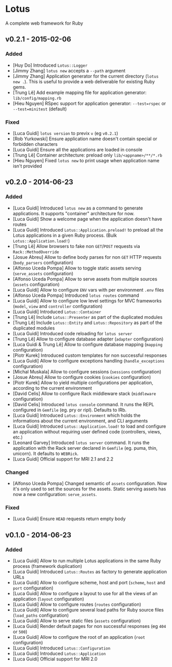 # Lotus
A complete web framework for Ruby

## v0.2.1 - 2015-02-06
### Added
- [Huy Do] Introduced `Lotus::Logger`
- [Jimmy Zhang] `lotus new` accepts a `--path` argument
- [Jimmy Zhang] Application generator for the current directory (`lotus new .`). This is useful to provide a web deliverable for existing Ruby gems.
- [Trung Lê] Add example mapping file for application generator: `lib/config/mapping.rb`
- [Hieu Nguyen] RSpec support for application generator: `--test=rspec` or `--test=minitest` (default)

### Fixed
- [Luca Guidi] `lotus version` to previx `v` (eg `v0.2.1`)
- [Rob Yurkowski] Ensure application name doesn't contain special or forbidden characters
- [Luca Guidi] Ensure all the applications are loaded in console
- [Trung Lê] Container architecture: preload only `lib/<appname>/**/*.rb`
- [Hieu Nguyen] Fixed `lotus new` to print usage when application name isn't provided

## v0.2.0 - 2014-06-23
### Added
- [Luca Guidi] Introduced `lotus new` as a command to generate applications. It supports "container" architecture for now.
- [Luca Guidi] Show a welcome page when the application doesn't have routes
- [Luca Guidi] Introduced `Lotus::Application.preload!` to preload all the Lotus applications in a given Ruby process. (Bulk `Lotus::Application.load!`)
- [Trung Lê] Allow browsers to fake non `GET`/`POST` requests via `Rack::MethodOverride`
- [Josue Abreu] Allow to define body parses for non `GET` HTTP requests (`body_parsers` configuration)
- [Alfonso Uceda Pompa] Allow to toggle static assets serving (`serve_assets` configuration)
- [Alfonso Uceda Pompa] Allow to serve assets from multiple sources (`assets` configuration)
- [Luca Guidi] Allow to configure `ENV` vars with per environment `.env` files
- [Alfonso Uceda Pompa] Introduced `lotus routes` command
- [Luca Guidi] Allow to configure low level settings for MVC frameworks (`model`, `view` and `controller` configuration)
- [Luca Guidi] Introduced `Lotus::Container`
- [Trung Lê] Include `Lotus::Presenter` as part of the duplicated modules
- [Trung Lê] Include `Lotus::Entity` and `Lotus::Repository` as part of the duplicated modules
- [Luca Guidi] Introduced code reloading for `lotus server`
- [Trung Lê] Allow to configure database adapter (`adapter` configuration)
- [Luca Guidi & Trung Lê] Allow to configure database mapping (`mapping` configuration)
- [Piotr Kurek] Introduced custom templates for non successful responses
- [Luca Guidi] Allow to configure exceptions handling (`handle_exceptions` configuration)
- [Michal Muskala] Allow to configure sessions (`sessions` configuration)
- [Josue Abreu] Allow to configure cookies (`cookies` configuration)
- [Piotr Kurek] Allow to yield multiple configurations per application, according to the current environment
- [David Celis] Allow to configure Rack middleware stack (`middleware` configuration)
- [David Celis] Introduced `lotus console` command. It runs the REPL configured in `Gemfile` (eg. pry or ripl). Defaults to IRb.
- [Luca Guidi] Introduced `Lotus::Environment` which holds the informations about the current environment, and CLI arguments
- [Luca Guidi] Introduced `Lotus::Application.load!` to load and configure an application without requiring user defined code (controllers, views, etc.)
- [Leonard Garvey] Introduced `lotus server` command. It runs the application with the Rack server declared in `Gemfile` (eg. puma, thin, unicorn). It defaults to `WEBRick`.
- [Luca Guidi] Official support for MRI 2.1 and 2.2

### Changed
- [Alfonso Uceda Pompa] Changed semantic of `assets` configuration. Now it's only used to set the sources for the assets. Static serving assets has now a new configuration: `serve_assets`.

### Fixed
- [Luca Guidi] Ensure `HEAD` requests return empty body

## v0.1.0 - 2014-06-23
### Added
- [Luca Guidi] Allow to run multiple Lotus applications in the same Ruby process (framework duplication)
- [Luca Guidi] Introduced `Lotus::Routes` as factory to generate application URLs
- [Luca Guidi] Allow to configure scheme, host and port (`scheme`, `host` and `port` configuration)
- [Luca Guidi] Allow to configure a layout to use for all the views of an application (`layout` configuration)
- [Luca Guidi] Allow to configure routes (`routes` configuration)
- [Luca Guidi] Allow to configure several load paths for Ruby source files (`load_paths` configuration)
- [Luca Guidi] Allow to serve static files (`assets` configuration)
- [Luca Guidi] Render default pages for non successful responses (eg `404` or `500`)
- [Luca Guidi] Allow to configure the root of an application (`root` configuration)
- [Luca Guidi] Introduced `Lotus::Configuration`
- [Luca Guidi] Introduced `Lotus::Application`
- [Luca Guidi] Official support for MRI 2.0
